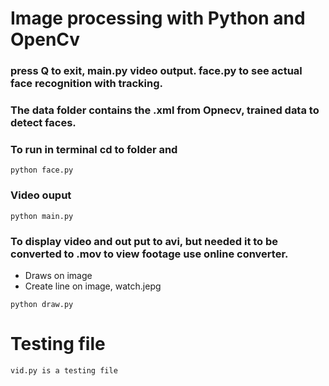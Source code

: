 # Image processing with Python and OpenCv 
### press Q to exit, main.py video output. face.py to see actual face recognition with tracking.
### The data folder contains the .xml from Opnecv, trained data to detect faces. 
### To run in terminal cd to folder and
```
python face.py  
```
### Video ouput
```
python main.py
```

### To display video and out put to avi, but needed it to be converted to .mov to view footage use online converter. 

* Draws on image
* Create line on image, watch.jepg
```
python draw.py
```

# Testing file
```
vid.py is a testing file
```